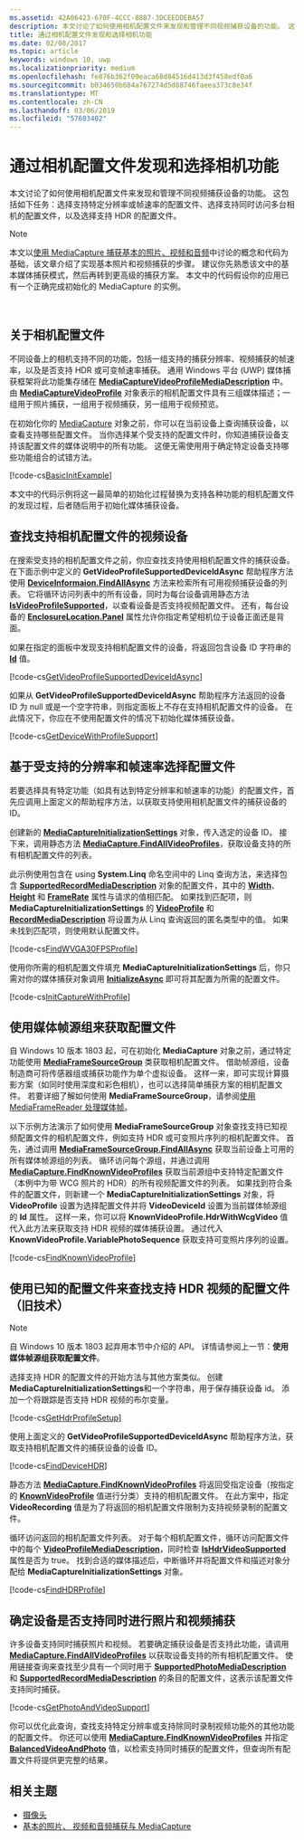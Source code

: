 ```yaml
---
ms.assetid: 42A06423-670F-4CCC-88B7-3DCEEDDEBA57
description: 本文讨论了如何使用相机配置文件来发现和管理不同视频捕获设备的功能。 这包括如下任务：选择支持特定分辨率或帧速率的配置文件、选择支持同时访问多台相机的配置文件，以及选择支持 HDR 的配置文件。
title: 通过相机配置文件发现和选择相机功能
ms.date: 02/08/2017
ms.topic: article
keywords: windows 10, uwp
ms.localizationpriority: medium
ms.openlocfilehash: fe876b362f09eaca68d84516d413d3f458edf0a6
ms.sourcegitcommit: b034650b684a767274d5d88746faeea373c8e34f
ms.translationtype: MT
ms.contentlocale: zh-CN
ms.lasthandoff: 03/06/2019
ms.locfileid: "57603402"
---
```

# <a name="discover-and-select-camera-capabilities-with-camera-profiles"></a>通过相机配置文件发现和选择相机功能



本文讨论了如何使用相机配置文件来发现和管理不同视频捕获设备的功能。 这包括如下任务：选择支持特定分辨率或帧速率的配置文件、选择支持同时访问多台相机的配置文件，以及选择支持 HDR 的配置文件。

> [!NOTE] 
> 本文以[使用 MediaCapture 捕获基本的照片、视频和音频](basic-photo-video-and-audio-capture-with-MediaCapture.md)中讨论的概念和代码为基础，该文章介绍了实现基本照片和视频捕获的步骤。 建议你先熟悉该文中的基本媒体捕获模式，然后再转到更高级的捕获方案。 本文中的代码假设你的应用已有一个正确完成初始化的 MediaCapture 的实例。

 

## <a name="about-camera-profiles"></a>关于相机配置文件

不同设备上的相机支持不同的功能，包括一组支持的捕获分辨率、视频捕获的帧速率，以及是否支持 HDR 或可变帧速率捕获。 通用 Windows 平台 (UWP) 媒体捕获框架将此功能集存储在 [**MediaCaptureVideoProfileMediaDescription**](https://msdn.microsoft.com/library/windows/apps/dn926695) 中。 由 [**MediaCaptureVideoProfile**](https://msdn.microsoft.com/library/windows/apps/dn926694) 对象表示的相机配置文件具有三组媒体描述；一组用于照片捕获，一组用于视频捕获，另一组用于视频预览。

在初始化你的 [MediaCapture](capture-photos-and-video-with-mediacapture.md) 对象之前，你可以在当前设备上查询捕获设备，以查看支持哪些配置文件。 当你选择某个受支持的配置文件时，你知道捕获设备支持该配置文件的媒体说明中的所有功能。 这便无需使用用于确定特定设备支持哪些功能组合的试错方法。

[!code-cs[BasicInitExample](./code/BasicMediaCaptureWin10/cs/MainPage.xaml.cs#SnippetBasicInitExample)]

本文中的代码示例将这一最简单的初始化过程替换为支持各种功能的相机配置文件的发现过程，后者随后用于初始化媒体捕获设备。

## <a name="find-a-video-device-that-supports-camera-profiles"></a>查找支持相机配置文件的视频设备

在搜索受支持的相机配置文件之前，你应查找支持使用相机配置文件的捕获设备。 在下面示例中定义的 **GetVideoProfileSupportedDeviceIdAsync** 帮助程序方法使用 [**DeviceInformaion.FindAllAsync**](https://msdn.microsoft.com/library/windows/apps/br225432) 方法来检索所有可用视频捕获设备的列表。 它将循环访问列表中的所有设备，同时为每台设备调用静态方法 [**IsVideoProfileSupported**](https://msdn.microsoft.com/library/windows/apps/dn926714)，以查看设备是否支持视频配置文件。 还有，每台设备的 [**EnclosureLocation.Panel**](https://msdn.microsoft.com/library/windows/apps/br229906) 属性允许你指定希望相机位于设备正面还是背面。

如果在指定的面板中发现支持相机配置文件的设备，将返回包含设备 ID 字符串的 [**Id**](https://msdn.microsoft.com/library/windows/apps/br225437) 值。

[!code-cs[GetVideoProfileSupportedDeviceIdAsync](./code/BasicMediaCaptureWin10/cs/MainPage.xaml.cs#SnippetGetVideoProfileSupportedDeviceIdAsync)]

如果从 **GetVideoProfileSupportedDeviceIdAsync** 帮助程序方法返回的设备 ID 为 null 或是一个空字符串，则指定面板上不存在支持相机配置文件的设备。 在此情况下，你应在不使用配置文件的情况下初始化媒体捕获设备。

[!code-cs[GetDeviceWithProfileSupport](./code/BasicMediaCaptureWin10/cs/MainPage.xaml.cs#SnippetGetDeviceWithProfileSupport)]

## <a name="select-a-profile-based-on-supported-resolution-and-frame-rate"></a>基于受支持的分辨率和帧速率选择配置文件

若要选择具有特定功能（如具有达到特定分辨率和帧速率的功能）的配置文件，首先应调用上面定义的帮助程序方法，以获取支持使用相机配置文件的捕获设备的 ID。

创建新的 [**MediaCaptureInitializationSettings**](https://msdn.microsoft.com/library/windows/apps/br226573) 对象，传入选定的设备 ID。 接下来，调用静态方法 [**MediaCapture.FindAllVideoProfiles**](https://msdn.microsoft.com/library/windows/apps/dn926708)，获取设备支持的所有相机配置文件的列表。

此示例使用包含在 using **System.Linq** 命名空间中的 Linq 查询方法，来选择包含 [**SupportedRecordMediaDescription**](https://msdn.microsoft.com/library/windows/apps/dn926705) 对象的配置文件，其中的 [**Width**](https://msdn.microsoft.com/library/windows/apps/dn926700)、[**Height**](https://msdn.microsoft.com/library/windows/apps/dn926697) 和 [**FrameRate**](https://msdn.microsoft.com/library/windows/apps/dn926696) 属性与请求的值相匹配。 如果找到匹配项，则 **MediaCaptureInitializationSettings** 的 [**VideoProfile**](https://msdn.microsoft.com/library/windows/apps/dn926679) 和 [**RecordMediaDescription**](https://msdn.microsoft.com/library/windows/apps/dn926678) 将设置为从 Linq 查询返回的匿名类型中的值。 如果未找到匹配项，则使用默认配置文件。

[!code-cs[FindWVGA30FPSProfile](./code/BasicMediaCaptureWin10/cs/MainPage.xaml.cs#SnippetFindWVGA30FPSProfile)]

使用你所需的相机配置文件填充 **MediaCaptureInitializationSettings** 后，你只需对你的媒体捕获对象调用 [**InitializeAsync**](https://msdn.microsoft.com/library/windows/apps/br226598) 即可将其配置为所需的配置文件。

[!code-cs[InitCaptureWithProfile](./code/BasicMediaCaptureWin10/cs/MainPage.xaml.cs#SnippetInitCaptureWithProfile)]

## <a name="use-media-frame-source-groups-to-get-profiles"></a>使用媒体帧源组来获取配置文件

自 Windows 10 版本 1803 起，可在初始化 **MediaCapture** 对象之前，通过特定功能使用 [**MediaFrameSourceGroup**](https://docs.microsoft.com/uwp/api/windows.media.capture.frames.mediaframesourcegroup) 类获取相机配置文件。 借助帧源组，设备制造商可将传感器组或捕获功能作为单个虚拟设备。 这样一来，即可实现计算摄影方案（如同时使用深度和彩色相机），也可以选择简单捕获方案的相机配置文件。 若要详细了解如何使用 **MediaFrameSourceGroup**，请参阅[使用 MediaFrameReader 处理媒体帧](process-media-frames-with-mediaframereader.md)。

以下示例方法演示了如何使用 **MediaFrameSourceGroup** 对象查找支持已知视频配置文件的相机配置文件，例如支持 HDR 或可变照片序列的相机配置文件。 首先，通过调用 [**MediaFrameSourceGroup.FindAllAsync**](https://msdn.microsoft.com/library/windows/apps/Windows.Media.Capture.Frames.MediaFrameSourceGroup.FindAllAsync) 获取当前设备上可用的所有媒体帧源组的列表。 循环访问每个源组，并通过调用 [**MediaCapture.FindKnownVideoProfiles**](https://docs.microsoft.com/uwp/api/windows.media.capture.mediacapture.findknownvideoprofiles) 获取当前源组中支持特定配置文件（本例中为带 WCG 照片的 HDR）的所有视频配置文件的列表。 如果找到符合条件的配置文件，则新建一个 **MediaCaptureInitializationSettings** 对象，将 **VideoProfile** 设置为选择配置文件并将 **VideoDeviceId** 设置为当前媒体帧源组的 **Id** 属性。 这样一来，你可以将 **KnownVideoProfile.HdrWithWcgVideo** 值代入此方法来获取支持 HDR 视频的媒体捕获设置。 通过代入 **KnownVideoProfile.VariablePhotoSequence** 获取支持可变照片序列的设置。

 [!code-cs[FindKnownVideoProfile](./code/BasicMediaCaptureWin10/cs/MainPage.xaml.cs#SnippetFindKnownVideoProfile)]

## <a name="use-known-profiles-to-find-a-profile-that-supports-hdr-video-legacy-technique"></a>使用已知的配置文件来查找支持 HDR 视频的配置文件（旧技术）

> [!NOTE] 
> 自 Windows 10 版本 1803 起弃用本节中介绍的 API。 详情请参阅上一节：**使用媒体帧源组获取配置文件**。

选择支持 HDR 的配置文件的开始方法与其他方案类似。 创建**MediaCaptureInitializationSettings**和一个字符串，用于保存捕获设备 id。 添加一个将跟踪是否支持 HDR 视频的布尔变量。

[!code-cs[GetHdrProfileSetup](./code/BasicMediaCaptureWin10/cs/MainPage.xaml.cs#SnippetGetHdrProfileSetup)]

使用上面定义的 **GetVideoProfileSupportedDeviceIdAsync** 帮助程序方法，获取支持相机配置文件的捕获设备的设备 ID。

[!code-cs[FindDeviceHDR](./code/BasicMediaCaptureWin10/cs/MainPage.xaml.cs#SnippetFindDeviceHDR)]

静态方法 [**MediaCapture.FindKnownVideoProfiles**](https://msdn.microsoft.com/library/windows/apps/dn926710) 将返回受指定设备（按指定的 [**KnownVideoProfile**](https://msdn.microsoft.com/library/windows/apps/dn948843) 值进行分类）支持的相机配置文件。 在此方案中，指定 **VideoRecording** 值是为了将返回的相机配置文件限制为支持视频录制的配置文件。

循环访问返回的相机配置文件列表。 对于每个相机配置文件，循环访问配置文件中的每个 [**VideoProfileMediaDescription**](https://msdn.microsoft.com/library/windows/apps/dn926695)，同时检查 [**IsHdrVideoSupported**](https://msdn.microsoft.com/library/windows/apps/dn926698) 属性是否为 true。 找到合适的媒体描述后，中断循环并将配置文件和描述对象分配给 **MediaCaptureInitializationSettings** 对象。

[!code-cs[FindHDRProfile](./code/BasicMediaCaptureWin10/cs/MainPage.xaml.cs#SnippetFindHDRProfile)]

## <a name="determine-if-a-device-supports-simultaneous-photo-and-video-capture"></a>确定设备是否支持同时进行照片和视频捕获

许多设备支持同时捕获照片和视频。 若要确定捕获设备是否支持此功能，请调用 [**MediaCapture.FindAllVideoProfiles**](https://msdn.microsoft.com/library/windows/apps/dn926708) 以获取设备支持的所有相机配置文件。 使用链接查询来查找至少具有一个同时用于 [**SupportedPhotoMediaDescription**](https://msdn.microsoft.com/library/windows/apps/dn926703) 和 [**SupportedRecordMediaDescription**](https://msdn.microsoft.com/library/windows/apps/dn926705) 的条目的配置文件，这表示该配置文件支持同时捕获。

[!code-cs[GetPhotoAndVideoSupport](./code/BasicMediaCaptureWin10/cs/MainPage.xaml.cs#SnippetGetPhotoAndVideoSupport)]

你可以优化此查询，查找支持特定分辨率或支持除同时录制视频功能外的其他功能的配置文件。 你还可以使用 [**MediaCapture.FindKnownVideoProfiles**](https://msdn.microsoft.com/library/windows/apps/dn926710) 并指定 [**BalancedVideoAndPhoto**](https://msdn.microsoft.com/library/windows/apps/dn948843) 值，以检索支持同时捕获的配置文件，但查询所有配置文件将提供更完整的结果。

## <a name="related-topics"></a>相关主题

* [摄像头](camera.md)
* [基本的照片、 视频和音频捕获与 MediaCapture](basic-photo-video-and-audio-capture-with-MediaCapture.md)
 

 




